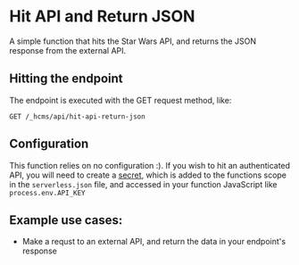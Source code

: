 # Hit API and Return JSON

A simple function that hits the Star Wars API, and returns the JSON response from the external API.

## Hitting the endpoint

The endpoint is executed with the GET request method, like:

```
GET /_hcms/api/hit-api-return-json
```

## Configuration

This function relies on no configuration :). If you wish to hit an authenticated API, you will need to create a [secret](https://developers.hubspot.com/docs/cms/features/serverless-functions#secrets), which is added to the functions scope in the `serverless.json` file, and accessed in your function JavaScript like `process.env.API_KEY`

## Example use cases:

- Make a requst to an external API, and return the data in your endpoint's response

